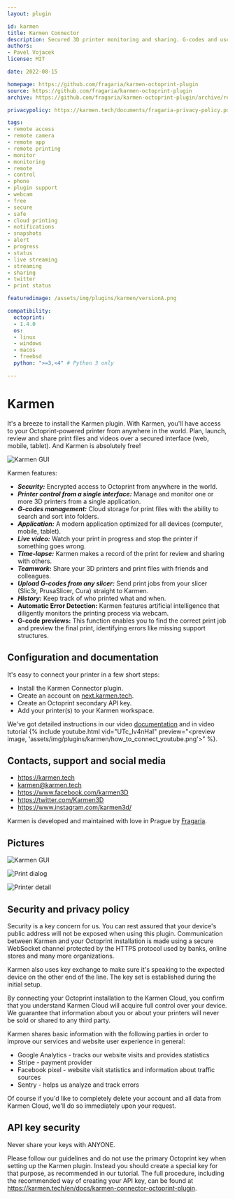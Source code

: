 ```yaml
---
layout: plugin

id: karmen
title: Karmen Connector
description: Secured 3D printer monitoring and sharing. G-codes and user management. Schedule print jobs, view print history and timelapse videos. FREE!
authors:
- Pavel Vojacek
license: MIT

date: 2022-08-15

homepage: https://github.com/fragaria/karmen-octoprint-plugin
source: https://github.com/fragaria/karmen-octoprint-plugin
archive: https://github.com/fragaria/karmen-octoprint-plugin/archive/refs/heads/main.zip

privacypolicy: https://karmen.tech/documents/fragaria-privacy-policy.pdf

tags:
- remote access
- remote camera
- remote app
- remote printing
- monitor
- monitoring
- remote
- control
- phone
- plugin support
- webcam
- free
- secure
- safe
- cloud printing
- notifications
- snapshots
- alert
- progress
- status
- live streaming
- streaming
- sharing
- twitter
- print status

featuredimage: /assets/img/plugins/karmen/versionA.png

compatibility:
  octoprint:
  - 1.4.0
  os:
  - linux
  - windows
  - macos
  - freebsd
  python: ">=3,<4" # Python 3 only

---
```


Karmen
===

It's a breeze to install the Karmen plugin. With Karmen, you'll have access to your Octoprint-powered printer from anywhere in the world. Plan, launch, review and share print files and videos over a secured interface (web, mobile, tablet). And Karmen is absolutely free!

![Karmen GUI](/assets/img/plugins/karmen/versionB.png)

Karmen features:

- ***Security:*** Encrypted access to Octoprint from anywhere in the world.
- ***Printer control from a single interface:*** Manage and monitor one or more 3D printers from a single application.
- ***G-codes management:*** Cloud storage for print files with the ability to search and sort into folders.
- ***Application:*** A modern application optimized for all devices (computer, mobile, tablet).
- ***Live video:*** Watch your print in progress and stop the printer if something goes wrong.
- ***Time-lapse:*** Karmen makes a record of the print for review and sharing with others.
- ***Teamwork:*** Share your 3D printers and print files with friends and colleagues.
- ***Upload G-codes from any slicer:*** Send print jobs from your slicer (Slic3r, PrusaSlicer, Cura) straight to Karmen.
- ***History:*** Keep track of who printed what and when.
- **Automatic Error Detection:** Karmen features artificial intelligence that diligently monitors the printing process via webcam.
- **G-code previews:** This function enables you to find the correct print job and preview the final print, identifying errors like missing support structures.

Configuration and documentation
---

It's easy to connect your printer in a few short steps:

- Install the Karmen Connector plugin.
- Create an account on [next.karmen.tech](https://next.karmen.tech/).
- Create an Octoprint secondary API key.
- Add your printer(s) to your Karmen workspace.

We've got detailed instructions in our video [documentation](https://karmen.tech/en/docs/karmen-connector-octoprint-plugin) and in video tutorial
{% include youtube.html vid="UTc_Iv4nHaI" preview="<preview image, 'assets/img/plugins/karmen/how_to_connect_youtube.png'>" %}.

Contacts, support and social media
---

- <https://karmen.tech>
- <karmen@karmen.tech>
- <https://www.facebook.com/karmen3D>
- <https://twitter.com/Karmen3D>
- <https://www.instagram.com/karmen3d/>

Karmen is developed and maintained with love in Prague by [Fragaria](https://fragaria.cz/).

Pictures
---

![Karmen GUI](/assets/img/plugins/karmen/versionA.png)

![Print dialog](/assets/img/plugins/karmen/printdialog.png)

![Printer detail](/assets/img/plugins/karmen/printerdetail.png)

Security and privacy policy
---

Security is a key concern for us. You can rest assured that your device's public address will not be exposed when using this plugin. Communication between Karmen and your Octoprint installation is made using a secure WebSocket channel protected by the HTTPS protocol used by banks, online stores and many more organizations.

Karmen also uses key exchange to make sure it's speaking to the expected device on the other end of the line. The key set is established during the initial setup.

By connecting your Octoprint installation to the Karmen Cloud, you confirm that you understand Karmen Cloud will acquire full control over your device. We guarantee that information about you or about your printers will never be sold or shared to any third party.

Karmen shares basic information with the following parties in order to improve our services and website user experience in general:

- Google Analytics - tracks our website visits and provides statistics
- Stripe - payment provider
- Facebook pixel - website visit statistics and information about traffic sources
- Sentry - helps us analyze and track errors

Of course if you'd like to completely delete your account and all data from Karmen Cloud, we'll do so immediately upon your request.

API key security
---

Never share your keys with ANYONE.

Please follow our guidelines and do not use the primary Octoprint key when setting up the Karmen plugin. Instead you should create a special key for that purpose, as recommended in our tutorial. The full procedure, including the recommended way of creating your API key, can be found at <https://karmen.tech/en/docs/karmen-connector-octoprint-plugin>.
